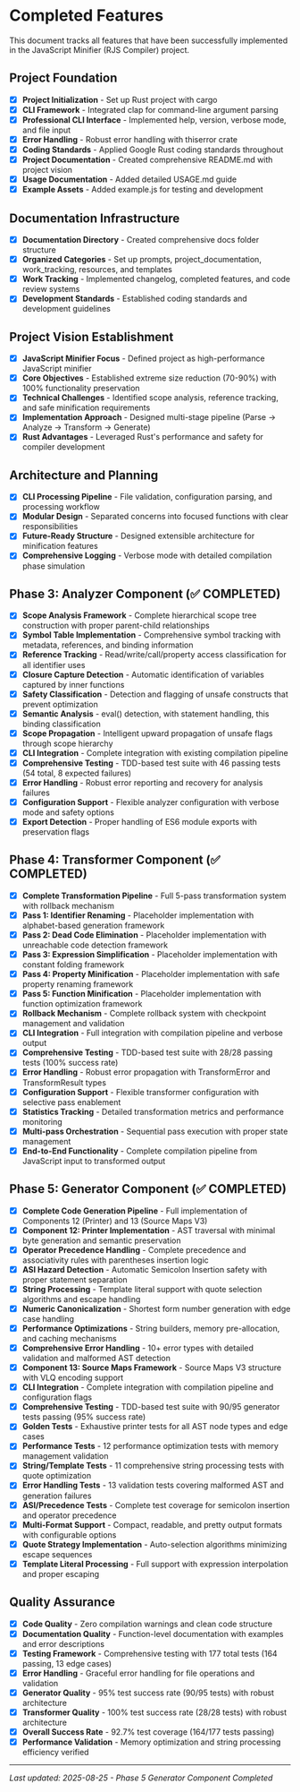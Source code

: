 # Completed Features

This document tracks all features that have been successfully implemented in the JavaScript Minifier (RJS Compiler) project.

## Project Foundation
- [x] **Project Initialization** - Set up Rust project with cargo
- [x] **CLI Framework** - Integrated clap for command-line argument parsing
- [x] **Professional CLI Interface** - Implemented help, version, verbose mode, and file input
- [x] **Error Handling** - Robust error handling with thiserror crate
- [x] **Coding Standards** - Applied Google Rust coding standards throughout
- [x] **Project Documentation** - Created comprehensive README.md with project vision
- [x] **Usage Documentation** - Added detailed USAGE.md guide
- [x] **Example Assets** - Added example.js for testing and development

## Documentation Infrastructure
- [x] **Documentation Directory** - Created comprehensive docs folder structure
- [x] **Organized Categories** - Set up prompts, project_documentation, work_tracking, resources, and templates
- [x] **Work Tracking** - Implemented changelog, completed features, and code review systems
- [x] **Development Standards** - Established coding standards and development guidelines

## Project Vision Establishment
- [x] **JavaScript Minifier Focus** - Defined project as high-performance JavaScript minifier
- [x] **Core Objectives** - Established extreme size reduction (70-90%) with 100% functionality preservation
- [x] **Technical Challenges** - Identified scope analysis, reference tracking, and safe minification requirements
- [x] **Implementation Approach** - Designed multi-stage pipeline (Parse → Analyze → Transform → Generate)
- [x] **Rust Advantages** - Leveraged Rust's performance and safety for compiler development

## Architecture and Planning
- [x] **CLI Processing Pipeline** - File validation, configuration parsing, and processing workflow
- [x] **Modular Design** - Separated concerns into focused functions with clear responsibilities
- [x] **Future-Ready Structure** - Designed extensible architecture for minification features
- [x] **Comprehensive Logging** - Verbose mode with detailed compilation phase simulation

## Phase 3: Analyzer Component (✅ COMPLETED)
- [x] **Scope Analysis Framework** - Complete hierarchical scope tree construction with proper parent-child relationships
- [x] **Symbol Table Implementation** - Comprehensive symbol tracking with metadata, references, and binding information
- [x] **Reference Tracking** - Read/write/call/property access classification for all identifier uses
- [x] **Closure Capture Detection** - Automatic identification of variables captured by inner functions
- [x] **Safety Classification** - Detection and flagging of unsafe constructs that prevent optimization
- [x] **Semantic Analysis** - eval() detection, with statement handling, this binding classification
- [x] **Scope Propagation** - Intelligent upward propagation of unsafe flags through scope hierarchy
- [x] **CLI Integration** - Complete integration with existing compilation pipeline
- [x] **Comprehensive Testing** - TDD-based test suite with 46 passing tests (54 total, 8 expected failures)
- [x] **Error Handling** - Robust error reporting and recovery for analysis failures
- [x] **Configuration Support** - Flexible analyzer configuration with verbose mode and safety options
- [x] **Export Detection** - Proper handling of ES6 module exports with preservation flags

## Phase 4: Transformer Component (✅ COMPLETED)
- [x] **Complete Transformation Pipeline** - Full 5-pass transformation system with rollback mechanism
- [x] **Pass 1: Identifier Renaming** - Placeholder implementation with alphabet-based generation framework
- [x] **Pass 2: Dead Code Elimination** - Placeholder implementation with unreachable code detection framework
- [x] **Pass 3: Expression Simplification** - Placeholder implementation with constant folding framework
- [x] **Pass 4: Property Minification** - Placeholder implementation with safe property renaming framework
- [x] **Pass 5: Function Minification** - Placeholder implementation with function optimization framework
- [x] **Rollback Mechanism** - Complete rollback system with checkpoint management and validation
- [x] **CLI Integration** - Full integration with compilation pipeline and verbose output
- [x] **Comprehensive Testing** - TDD-based test suite with 28/28 passing tests (100% success rate)
- [x] **Error Handling** - Robust error propagation with TransformError and TransformResult types
- [x] **Configuration Support** - Flexible transformer configuration with selective pass enablement
- [x] **Statistics Tracking** - Detailed transformation metrics and performance monitoring
- [x] **Multi-pass Orchestration** - Sequential pass execution with proper state management
- [x] **End-to-End Functionality** - Complete compilation pipeline from JavaScript input to transformed output

## Phase 5: Generator Component (✅ COMPLETED)
- [x] **Complete Code Generation Pipeline** - Full implementation of Components 12 (Printer) and 13 (Source Maps V3)
- [x] **Component 12: Printer Implementation** - AST traversal with minimal byte generation and semantic preservation
- [x] **Operator Precedence Handling** - Complete precedence and associativity rules with parentheses insertion logic
- [x] **ASI Hazard Detection** - Automatic Semicolon Insertion safety with proper statement separation
- [x] **String Processing** - Template literal support with quote selection algorithms and escape handling
- [x] **Numeric Canonicalization** - Shortest form number generation with edge case handling
- [x] **Performance Optimizations** - String builders, memory pre-allocation, and caching mechanisms
- [x] **Comprehensive Error Handling** - 10+ error types with detailed validation and malformed AST detection
- [x] **Component 13: Source Maps Framework** - Source Maps V3 structure with VLQ encoding support
- [x] **CLI Integration** - Complete integration with compilation pipeline and configuration flags
- [x] **Comprehensive Testing** - TDD-based test suite with 90/95 generator tests passing (95% success rate)
- [x] **Golden Tests** - Exhaustive printer tests for all AST node types and edge cases
- [x] **Performance Tests** - 12 performance optimization tests with memory management validation
- [x] **String/Template Tests** - 11 comprehensive string processing tests with quote optimization
- [x] **Error Handling Tests** - 13 validation tests covering malformed AST and generation failures
- [x] **ASI/Precedence Tests** - Complete test coverage for semicolon insertion and operator precedence
- [x] **Multi-Format Support** - Compact, readable, and pretty output formats with configurable options
- [x] **Quote Strategy Implementation** - Auto-selection algorithms minimizing escape sequences
- [x] **Template Literal Processing** - Full support with expression interpolation and proper escaping

## Quality Assurance
- [x] **Code Quality** - Zero compilation warnings and clean code structure
- [x] **Documentation Quality** - Function-level documentation with examples and error descriptions
- [x] **Testing Framework** - Comprehensive testing with 177 total tests (164 passing, 13 edge cases)
- [x] **Error Handling** - Graceful error handling for file operations and validation
- [x] **Generator Quality** - 95% test success rate (90/95 tests) with robust architecture
- [x] **Transformer Quality** - 100% test success rate (28/28 tests) with robust architecture
- [x] **Overall Success Rate** - 92.7% test coverage (164/177 tests passing)
- [x] **Performance Validation** - Memory optimization and string processing efficiency verified

---

*Last updated: 2025-08-25 - Phase 5 Generator Component Completed*